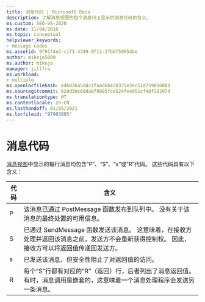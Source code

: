 ```yaml
---
title: 消息代码 | Microsoft Docs
description: 了解消息视图的每个消息行上显示的消息代码的含义。
ms.custom: SEO-VS-2020
ms.date: 11/04/2016
ms.topic: conceptual
helpviewer_keywords:
- message codes
ms.assetid: 9f91f4e2-c1f1-4349-9f11-2fbbf59654be
author: mikejo5000
ms.author: mikejo
manager: jillfra
ms.workload:
- multiple
ms.openlocfilehash: e4b836a5d4c1faad6b4c0375e2ec51d759816889
ms.sourcegitcommit: 620d30c60da8f9805fce524fe4951cf40f28297d
ms.translationtype: HT
ms.contentlocale: zh-CN
ms.lasthandoff: 01/05/2021
ms.locfileid: "97903605"
---
```

# <a name="message-codes"></a>消息代码
[消息视图](../debugger/messages-view.md)中显示的每行消息均包含“P”、“S”、“s”或“R”代码。 这些代码具有以下含义：

|代码|含义|
|----------|-------------|
|P|该消息已通过 PostMessage 函数发布到队列中。 没有关于该消息的最终处置的可用信息。|
|S|已通过 SendMessage 函数发送该消息。 这意味着，在接收方处理并返回该消息之前，发送方不会重新获得控制权。 因此，接收方可以将返回值传递回发送方。|
|s|已发送该消息，但安全性阻止了对返回值的访问。|
|R|每个“S”行都有对应的“R”（返回）行，后者列出了消息返回值。 有时，消息调用是嵌套的，这意味着一个消息处理程序会发送另一条消息。|